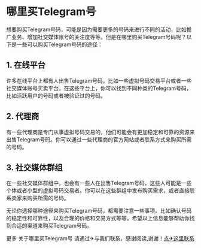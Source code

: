 # 哪里买Telegram号

想要购买Telegram号码，可能是因为需要更多的号码来进行不同的活动，比如推广业务、增加社交媒体账号的关注度等等。但是在哪里购买Telegram号码呢？以下是一些可以购买Telegram号码的途径：

## 1. 在线平台

许多在线平台上都有人出售Telegram号码，比如一些虚拟号码交易平台或者一些社交媒体账号买卖平台。在这些平台上，你可以找到不同种类的Telegram号码，比如活跃用户的号码或者被验证过的号码。

## 2. 代理商

有一些代理商是专门从事虚拟号码交易的，他们可能会有更加稳定和可靠的资源来出售Telegram号码。你可以通过一些代理商的官方网站或者联系方式来购买所需的号码。

## 3. 社交媒体群组

在一些社交媒体群组中，也会有一些人在出售Telegram号码，这些人可能是一些个体或者小型的虚拟号码交易者。你可以在这些群组中发布购买需求，或者直接联系卖家来购买所需的号码。

无论你选择哪种途径来购买Telegram号码，都需要注意一些事项。比如确认号码的稳定性和可靠性，以及合理的价格和交易方式等等。希望以上信息能够帮助你找到合适的渠道来购买Telegram号码。

更多 关于哪里买Telegram号 请通过✈与我们联系，感谢阅读,谢谢！[点✈这里联系](https://acc.k02.cc)